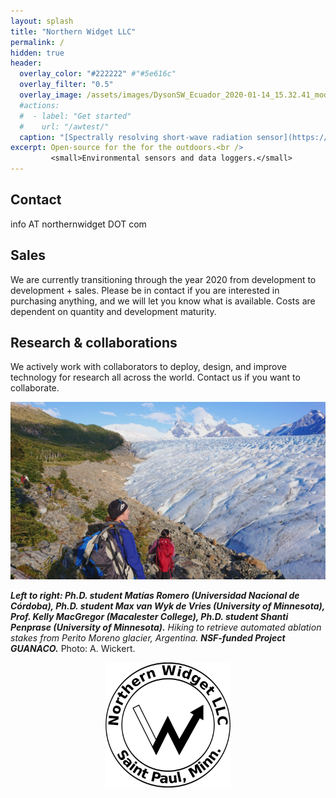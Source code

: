 ```yaml
---
layout: splash
title: "Northern Widget LLC"
permalink: /
hidden: true
header:
  overlay_color: "#222222" #"#5e616c"
  overlay_filter: "0.5"
  overlay_image: /assets/images/DysonSW_Ecuador_2020-01-14_15.32.41_modified.jpg
  #actions:
  #  - label: "Get started"
  #    url: "/awtest/"
  caption: "[Spectrally resolving short-wave radiation sensor](https://github.com/NorthernWidget-Skunkworks/Project-Dyson): part of an energy-balance monitoring project for water resources in high-mountain Ecuador. *Photo & Hand: A. Wickert.*"
excerpt: Open-source for the for the outdoors.<br />
         <small>Environmental sensors and data loggers.</small>
---
```


## Contact

info AT northernwidget DOT com

## Sales

We are currently transitioning through the year 2020 from development to development + sales. Please be in contact if you are interested in purchasing anything, and we will let you know what is available. Costs are dependent on quantity and development maturity.

## Research & collaborations

We actively work with collaborators to deploy, design, and improve technology for research all across the world. Contact us if you want to collaborate.

![NWimg](assets/images/TeamPeritoMoreno-2020-03-13_10.14.17_modified.jpg)

***Left to right: Ph.D. student Matías Romero (Universidad Nacional de Córdoba), Ph.D. student Max van Wyk de Vries (University of Minnesota), Prof. Kelly MacGregor (Macalester College), Ph.D. student Shanti Penprase (University of Minnesota).*** *Hiking to retrieve automated ablation stakes from Perito Moreno glacier, Argentina.* ***NSF-funded Project GUANACO.*** Photo: A. Wickert.

<div style="text-align:center">
<img src="/assets/images/NWseal_600px.png" alt="Northern Widget seal" width="200"/>
</div>
